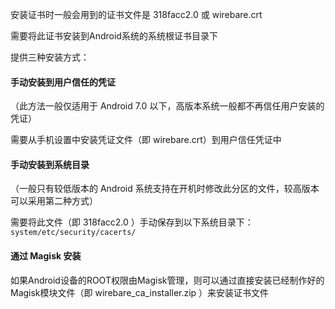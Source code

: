 安装证书时一般会用到的证书文件是 318facc2.0 或 wirebare.crt

需要将此证书安装到Android系统的系统根证书目录下

提供三种安装方式：

#### 手动安装到用户信任的凭证

（此方法一般仅适用于 Android 7.0 以下，高版本系统一般都不再信任用户安装的凭证）

需要从手机设置中安装凭证文件（即 wirebare.crt）到用户信任凭证中

#### 手动安装到系统目录

（一般只有较低版本的 Android 系统支持在开机时修改此分区的文件，较高版本可以采用第二种方式）

需要将此文件（即 318facc2.0 ）手动保存到以下系统目录下：`system/etc/security/cacerts/`


#### 通过 Magisk 安装

如果Android设备的ROOT权限由Magisk管理，则可以通过直接安装已经制作好的Magisk模块文件（即 wirebare_ca_installer.zip ）来安装证书文件